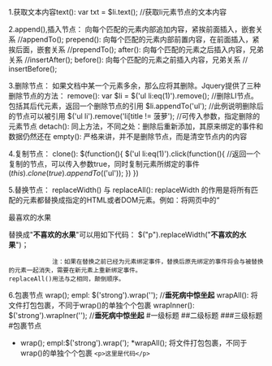 1.获取文本内容text():
    var txt = $li.text();            //获取li元素节点的文本内容

2.append(),插入节点：
        向每个匹配的元素内部追加内容，紧挨前面插入，嵌套关系    //appendTo();
    prepend():
        向每个匹配的元素内部前置内容，在前面插入，紧挨后面，嵌套关系    //prependTo();
    after():
        向每个匹配的元素之后插入内容，兄弟关系       //insertAfter();
    before():
        向每个匹配的元素之前插入内容，兄弟关系      // insertBefore();

3.删除节点：
    如果文档中某一个元素多余，那么应将其删除。Jquery提供了三种删除节点的方法：
    remove():
        var $li = $('ul li:eq(1)').remove();        //删除LI节点。包括其后代元素，返回一个删除节点的引用
        $li.appendTo('ul');                         //此例说明删除后的节点可以被引用
        $('ul li').remove('li[title != 菠萝');      //可传入参数，指定删除的元素节点
    detach():
        同上方法，不同之处：删除后重新添加，其原来绑定的事件和数据仍然还在
    empty():
        严格来讲，并不是删除节点，而是清空节点内的内容

4.复制节点：
    clone():
        $(function(){
		    	$('ul li:eq(1)').click(function(){                //返回一个复制的节点，可以传入参数true，同时复制元素所绑定的事件
		    		$(this).clone(true).appendTo($('ul'));
		    	})
		})  

5.替换节点：
    replaceWidth() 与 replaceAll():
        replaceWidth 的作用是将所有匹配的元素都替换成指定的HTML或者DOM元素。例如：将网页中的“<p title = "选择水果">最喜欢的水果</p> 替换成"<strong>不喜欢的水果</strong>"可以用如下代码：
            $("p").replaceWidth("<strong>不喜欢的水果</strong>")；

                注：如果在替换之前已经为元素绑定事件，替换后原先绑定的事件将会与被替换的元素一起消失，需要在新元素上重新绑定事件。
    replaceAll()用法与之相同，颠倒顺序。

6.包裹节点
    wrap();
        empl: $('strong').wrap('<b></b>');            //<b><strong>垂死病中惊坐起</strong></b>
    wrapAll():
        将文件打包包裹，不同于wrap()的单独个个包裹
    wrapInner():
        $('strong').wrapIner('<b></b>');              //<strong><b>垂死病中惊坐起</b></strong>
#一级标题
##二级标题
###三级标题
#包裹节点
* wrap();
 empl:$('strong').wrap('<b></b>);
*wrapAll();
 将文件打包包裹，不同于wrap()的单独个个包裹
`<p>这里是代码</p>`

                  
